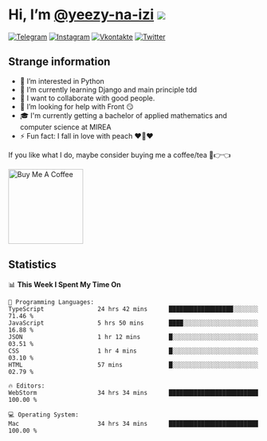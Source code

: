 # Hi, I’m [@yeezy-na-izi](https://github.com/yeezy-na-izi/) ![](https://visitor-badge.glitch.me/badge?page_id=yeezy-na-izi.yeezy-na-izi)

[![Telegram](https://img.shields.io/badge/Telegram-262424?style=for-the-badge&logo=Telegram)](https://t.me/yeezy_na_izi)
[![Instagram](https://img.shields.io/badge/Instagram-262424?style=for-the-badge&logo=Instagram)](https://www.instagram.com/yeezy_na_izi)
[![Vkontakte](https://img.shields.io/badge/VK-262424?style=for-the-badge&logo=Vk&logoColor=0077FF)](https://vk.com/yeezy_na_izi)
[![Twitter](https://img.shields.io/badge/Twitter-262424?style=for-the-badge&logo=Twitter)](https://twitter.com/yeezynaizi)

## Strange information
  
- 👀 I’m interested in Python
- 🌱 I’m currently learning Django and main principle tdd
- 💞️ I want to collaborate with good people.
- 🤔 I’m looking for help with Front 😏
- 🎓 I'm currently getting a bachelor of applied mathematics and computer science at MIREA
- ⚡️ Fun fact: I fall in love with peach ❤️🍑❤️

If you like what I do, maybe consider buying me a coffee/tea 🥺👉👈

<a href="https://www.buymeacoffee.com/yeezynaizi" target="_blank"><img src="https://cdn.buymeacoffee.com/buttons/v2/default-red.png" alt="Buy Me A Coffee" width="150" ></a>

## Statistics

<!--START_SECTION:waka-->
📊 **This Week I Spent My Time On** 

```text
💬 Programming Languages: 
TypeScript               24 hrs 42 mins      ██████████████████░░░░░░░   71.46 % 
JavaScript               5 hrs 50 mins       ████░░░░░░░░░░░░░░░░░░░░░   16.88 % 
JSON                     1 hr 12 mins        █░░░░░░░░░░░░░░░░░░░░░░░░   03.51 % 
CSS                      1 hr 4 mins         █░░░░░░░░░░░░░░░░░░░░░░░░   03.10 % 
HTML                     57 mins             █░░░░░░░░░░░░░░░░░░░░░░░░   02.79 % 

🔥 Editors: 
WebStorm                 34 hrs 34 mins      █████████████████████████   100.00 % 

💻 Operating System: 
Mac                      34 hrs 34 mins      █████████████████████████   100.00 % 
```


<!--END_SECTION:waka-->

